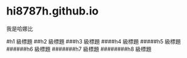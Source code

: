 # hi8787h.github.io

我是哈娜比

#h1 級標題
##h2 級標題
###h3 級標題
####h4 級標題
#####h5 級標題
######h6 級標題
#######h7 級標題
########h8 級標題